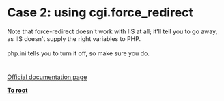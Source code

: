 # Case 2: using cgi.force_redirect



Note that force-redirect doesn&apos;t work with IIS at all; it&apos;ll tell you to go away, as IIS doesn&apos;t supply the right variables to PHP.<br><br>php.ini tells you to turn it off, so make sure you do.  

#

[Official documentation page](https://www.php.net/manual/en/security.cgi-bin.force-redirect.php)

**[To root](/README.md)**